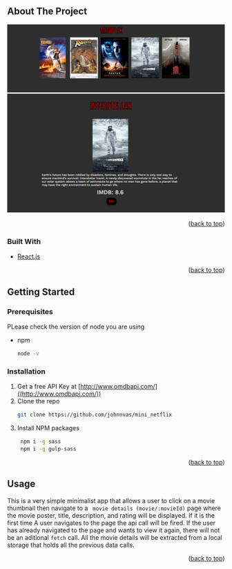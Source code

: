 <!-- ABOUT THE PROJECT -->
## About The Project

![Product Name Screen Shot](https://github.com/johnnvas/mini_netflix/blob/main/public/miniflix.landing.png)
![Product Name Screen Shot](https://github.com/johnnvas/mini_netflix/blob/main/public/single_movie_page.png)

<p align="right">(<a href="#top">back to top</a>)</p>



### Built With
* [React.js](https://reactjs.org/)


<p align="right">(<a href="#top">back to top</a>)</p>



<!-- GETTING STARTED -->
## Getting Started

### Prerequisites

PLease check the version of node you are using 
* npm
  ```sh
  node -v
  ```

### Installation

1. Get a free API Key at [http://www.omdbapi.com/]((http://www.omdbapi.com/))
2. Clone the repo
   ```sh
   git clone https://github.com/johnnvas/mini_netflix
   ```
3. Install NPM packages
   ```sh
    npm i -g sass 
    npm i -g gulp-sass 
   ```

<p align="right">(<a href="#top">back to top</a>)</p>



<!-- USAGE EXAMPLES -->
## Usage

This is a very simple minimalist app that allows a user to click on a movie thumbnail then navigate to a ``` movie details (movie/:movieId)``` page where the movie poster, title, description, and rating will be displayed. If it is the first time A user navigates to the page the api call will be fired. If the user has already navigated to the page and wants to view it again, there will not be an aditional ```fetch``` call. All the movie details will be extracted from a local storage that holds all the previous data calls. 

<p align="right">(<a href="#top">back to top</a>)</p>
